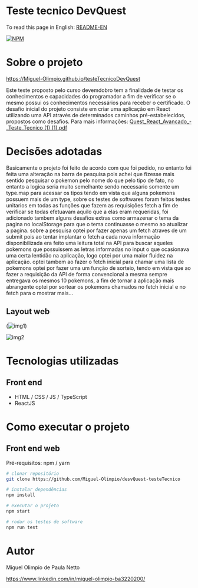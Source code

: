 # Teste tecnico DevQuest 

To read this page in English: 
[README-EN](https://github.com/Miguel-Olimpio/testeTecnicoDevQuest/blob/main/README-en.md)

[![NPM](https://img.shields.io/npm/l/react)](https://github.com/Miguel-Olimpio/desvQuest-testeTecnico/blob/main/LICENSE) 

# Sobre o projeto

https://Miguel-Olimpio.github.io/testeTecnicoDevQuest

Este teste proposto pelo curso devemdobro tem a finalidade de testar os conhecimentos e capacidades do programador a fim de verificar se o mesmo possui os conhecimentos necessários para receber o certificado.
O desafio inicial do projeto consiste em criar uma aplicação em React utilizando uma API através de determinados caminhos pré-estabelecidos, propostos como desafios.
Para mais informações: [Quest_React_Avancado_-_Teste_Tecnico (1) (1).pdf](https://github.com/Miguel-Olimpio/desvQuest-testeTecnico/files/10900699/Quest_React_Avancado_-_Teste_Tecnico.1.1.pdf)

# Decisões adotadas

Basicamente o projeto foi feito de acordo com que foi pedido, no entanto foi feita uma alteração na barra de pesquisa pois achei que fizesse mais sentido pesquisar o pokemon pelo nome do que pelo tipo de fato, no entanto a logica seria muito semelhante sendo necessario somente um type.map para acessar os tipos tendo em vista que alguns pokemons possuem mais de um type, sobre os testes de softwares foram feitos testes unitarios em todas as funções que fazem as requisições fetch a fim de verificar se todas efetuavam aquilo que a elas eram requeridas, foi adicionado tambem alguns desafios extras como armazenar o tema da pagina no localStorage para que o tema continuasse o mesmo ao atualizar a pagina. sobre a pesquisa optei por fazer apenas um fetch atraves de um submit pois ao tentar implantar o fetch a cada nova informação disponibilizada era feito uma leitura total na API para buscar aqueles pokemons que possuissem as letras informadas no input o que ocasionava uma certa lentidão na aplicação, logo optei por uma maior fluidez na aplicação.
optei tambem ao fazer o fetch inicial para chamar uma lista de pokemons optei por fazer uma um função de sorteio, tendo em vista que ao fazer a requisição da API de forma convencional a mesma sempre entregava os mesmos 10 pokemons, a fim de tornar a aplicação mais abrangente optei por sortear os pokemons chamados no fetch inicial e no fetch para o mostrar mais...

## Layout web

(![img1](https://user-images.githubusercontent.com/107503116/235519628-7bd2e032-17e9-458a-a151-a11a88ba2924.png))

![img2](https://user-images.githubusercontent.com/107503116/235520012-bfd27f93-f40a-4433-847d-996f554f5793.png)

# Tecnologias utilizadas
## Front end
- HTML / CSS / JS / TypeScript
- ReactJS

# Como executar o projeto

## Front end web
Pré-requisitos: npm / yarn

```bash
# clonar repositório
git clone https://github.com/Miguel-Olimpio/desvQuest-testeTecnico

# instalar dependências
npm install

# executar o projeto
npm start

# rodar os testes de software
npm run test
```

# Autor

Miguel Olimpio de Paula Netto

https://www.linkedin.com/in/miguel-olimpio-ba3220200/

